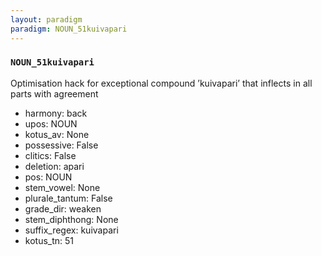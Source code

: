 ```yaml
---
layout: paradigm
paradigm: NOUN_51kuivapari
---
```

### ` NOUN_51kuivapari `

Optimisation hack for exceptional compound ’kuivapari’ that inflects in all parts with agreement
* harmony: back
* upos: NOUN
* kotus_av: None
* possessive: False
* clitics: False
* deletion: apari
* pos: NOUN
* stem_vowel: None
* plurale_tantum: False
* grade_dir: weaken
* stem_diphthong: None
* suffix_regex: kuivapari
* kotus_tn: 51
